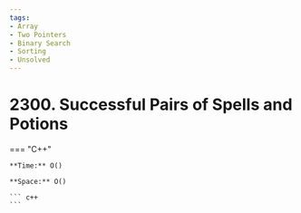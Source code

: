 ```yaml
---
tags:
- Array
- Two Pointers
- Binary Search
- Sorting
- Unsolved
---
```



# 2300. Successful Pairs of Spells and Potions

=== "C++"

    **Time:** O()

    **Space:** O()

    ``` c++
    ```